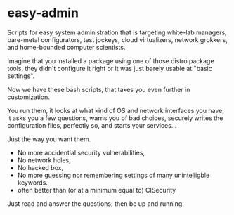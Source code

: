 # easy-admin
Scripts for easy system administration that is targeting white-lab managers, bare-metal configurators, test jockeys, cloud virtualizers, network grokkers, and home-bounded computer scientists.

Imagine that you installed a package using one of those distro package tools, they didn't 
configure it right or it was just barely usable at "basic settings".

Now we have these bash scripts, that takes you even further in customization.

You run them,
it looks at what kind of OS and network interfaces you have,
it asks you a few questions, warns you of bad choices,
securely writes the configuration files, perfectly so,
and starts your services...

Just the way you want them.

* No more accidential security vulnerabilities,
* No network holes,
* No hacked box,
* No more guessing nor remembering settings of many unintelligble keywords.
* often better than (or at a minimum equal to) CISecurity

Just read and answer the questions; then be up and running.
